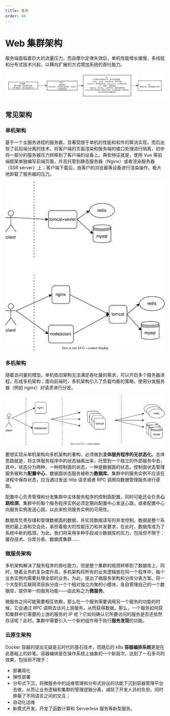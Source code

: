 ```yaml
---
title: 集群
order: 40
---
```


# Web 集群架构
服务端面临着巨大的流量压力，而自摩尔定律失效后，单机性能增长缓慢，多线程和分布式技术兴起，以横向扩展的方式增加系统的吞吐能力。

![](./arch-img/web-dns.png)

## 常见架构
### 单机架构  
基于一个主服务进程的服务器，显著受限于单机的性能和软件的算法实现。而后出现了前后端分离的技术，将客户端的页面渲染和服务端的接口处理进行隔离，初步将一部分的服务器压力转移到了客户端的设备上。典型特征就是，使用 Vue 等前端框架单独编写前端页面，并且托管到静态服务器（Nginx）或者渲染服务器（SSR server）上；客户端下载后，由客户的浏览器等设备进行渲染操作，极大地卸载了服务器的压力。

![](./arch-img/single.dio.svg)
   
### 多机架构  
随着访问量的增加，单机依旧架构无法满足吞吐量的需求，可以开启多个服务器进程，形成多机架构；面向前端时，多机架构引入了负载均衡的策略，使用分发服务器（例如 nginx）对请求进行分发。

![](./arch-img/multi.dio.svg)

要想实现从单机架构向多机架构的重构，必须做到**主体服务程序的无状态化**。总体思路就是，将主体服务程序中的状态抽离出来，托管到一个独立的外部服务中去，其中，状态分为两种，一种控制面的状态，一种是数据面的状态。控制面状态管理服务被称为**配置中心**，数据面状态服务被称为**数据库**。集群中的服务实例不应该在进程中保存状态，应当通过发送 http 请求或者 RPC 调用向数据管理服务进行获取。

配置中心负责管理和分发集群中主体服务程序的控制面配置，同时可能还会负责**心跳检测**，集群中的每个服务程序实例必须定期向配置中心发送心跳，或者配置中心向服务实例发送心跳，以此来检测服务实例的可用性。

数据库负责存储和管理数据面的数据，并实现数据读写的并发控制。数据是整个系统的最上游和交会处，承担着极大的性能压力和并发要求，在此时，数据库成为了系统中新的瓶颈。为此，我们将采用多种手段减少数据库的压力，包括但不限于：缓存技术、分库分表、数据库集群……

### 微服务架构
多机架构解决了服务程序的吞吐能力，但是整个集群的瓶颈转移到了数据库上，同时，随着业务的复杂度升高，多机架构将所有的业务逻辑放在同一个程序中，每个业务实例均需要处理全部的业务。为此，提出了微服务架构和分库分表方案。将一个大型的互联网项目拆分成一个个相对独立内聚的小模块，各自管理自己的一个数据库，提供单一的服务功能——由此称之为**微服务**。

微服务之间可能需要相互依赖，那么在一个服务需要调用另一个服务的功能的时候，它会通过 RPC 调用去访问上游服务，从而获得数据。那么，一个服务如何获知集群中它需要的上游的服务的 IP 呢？它如何确认它所要访问的服务是否还依然存活呢？此时，集群中需要引入一个新的组件用于执行**服务发现**的功能。

### 云原生架构
Docker 容器的提出无疑是云时代的基石技术，而随后的 k8s **容器编排系统**更是在此基础上的妙笔。容器编排是在操作系统上抽象的一个新层次，达到了一石多鸟的效果，包括但不限于：
+ 部署简化
+ 弹性部署
+ 分布式下沉，将微服务中的运维管理和分布式协议的功能下沉到容器管理平台去做，从而让业务逻辑和集群的管理逻辑分离，减轻了开发人员的负担，同时屏蔽了不同语言之间的交互；
+ 自动化运维
+ 新模式开发，开发了函数计算和 Serverless 服务等新型服务。
